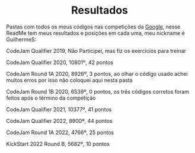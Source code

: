 <div align="center">
  <h1>Resultados</h1>
</div>
<p>Pastas com todos os meus códigos nas competições da <a href="https://codingcompetitions.withgoogle.com/">Google</a>, nesse ReadMe tem meus resultados e posições em cada uma, meu nickname é GuilhermeS:<p>
<p>CodeJam Qualifier 2019, Não Participei, mas fiz os exercícios para treinar<p>
<p>CodeJam Qualifier 2020, 10801º, 42 pontos<p>
<p>CodeJam Round 1A 2020, 8926º, 3 pontos, ao olhar o código usado achei muitos erros por isso não coloquei aqui nesta pasta<p>
<p>CodeJam Round 1B 2020, 6539º, 0 pontos, os três códigos corretos foram feitos após o término da competição<p>
<p>CodeJam Qualifier 2021, 10377º, 41 pontos<p>
<p>CodeJam Qualifier 2022, 8900º, 44 pontos<p>
<p>CodeJam Round 1A 2022, 4766º, 25 pontos<p>
<P>KickStart 2022 Round B, 5682º, 10 pontos<p>
